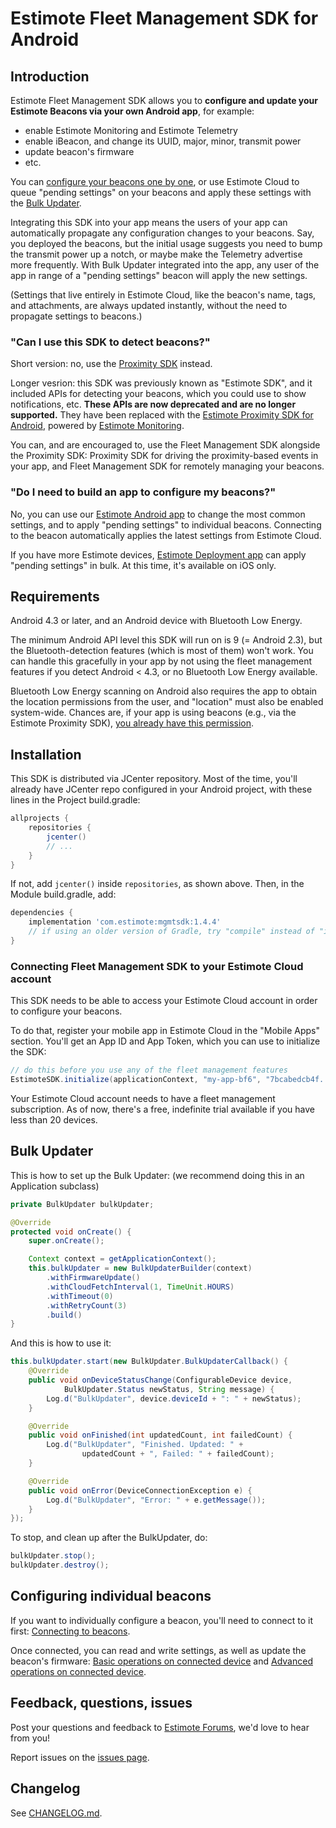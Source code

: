 # Estimote Fleet Management SDK for Android

## Introduction

Estimote Fleet Management SDK allows you to **configure and update your Estimote Beacons via your own Android app**, for example:

 - enable Estimote Monitoring and Estimote Telemetry
 - enable iBeacon, and change its UUID, major, minor, transmit power
 - update beacon's firmware
 - etc.

You can [configure your beacons one by one](#configuring-individual-beacons), or use Estimote Cloud to queue "pending settings" on your beacons and apply these settings with the [Bulk Updater](#bulk-updater).

Integrating this SDK into your app means the users of your app can automatically propagate any configuration changes to your beacons. Say, you deployed the beacons, but the initial usage suggests you need to bump the transmit power up a notch, or maybe make the Telemetry advertise more frequently. With Bulk Updater integrated into the app, any user of the app in range of a "pending settings" beacon will apply the new settings.

(Settings that live entirely in Estimote Cloud, like the beacon's name, tags, and attachments, are always updated instantly, without the need to propagate settings to beacons.)

### "Can I use this SDK to detect beacons?"

Short version: no, use the [Proximity SDK](https://github.com/Estimote/Android-Proximity-SDK) instead.

Longer vesrion: this SDK was previously known as "Estimote SDK", and it included APIs for detecting your beacons, which you could use to show notifications, etc. **These APIs are now deprecated and are no longer supported.** They have been replaced with the [Estimote Proximity SDK for Android](https://github.com/Estimote/Android-Proximity-SDK), powered by [Estimote Monitoring](https://community.estimote.com/hc/en-us/articles/360003252832-What-is-Estimote-Monitoring-).

You can, and are encouraged to, use the Fleet Management SDK alongside the Proximity SDK: Proximity SDK for driving the proximity-based events in your app, and Fleet Management SDK for remotely managing your beacons.

### "Do I need to build an app to configure my beacons?"

No, you can use our [Estimote Android app](https://play.google.com/store/apps/details?id=com.estimote.apps.main&hl=en) to change the most common settings, and to apply "pending settings" to individual beacons. Connecting to the beacon automatically applies the latest settings from Estimote Cloud.

If you have more Estimote devices, [Estimote Deployment app](https://itunes.apple.com/us/app/estimote-deployment/id1109375679?mt=8) can apply "pending settings" in bulk. At this time, it's available on iOS only.

## Requirements

Android 4.3 or later, and an Android device with Bluetooth Low Energy.

The minimum Android API level this SDK will run on is 9 (= Android 2.3), but the Bluetooth-detection features (which is most of them) won't work. You can handle this gracefully in your app by not using the fleet management features if you detect Android < 4.3, or no Bluetooth Low Energy available.

Bluetooth Low Energy scanning on Android also requires the app to obtain the location permissions from the user, and "location" must also be enabled system-wide. Chances are, if your app is using beacons (e.g., via the Estimote Proximity SDK), [you already have this permission](https://developer.estimote.com/proximity/android-tutorial/#request-location-permissions).

## Installation

This SDK is distributed via JCenter repository. Most of the time, you'll already have JCenter repo configured in your Android project, with these lines in the Project build.gradle:

```gradle
allprojects {
    repositories {
        jcenter()
        // ...
    }
}
```

If not, add `jcenter()` inside `repositories`, as shown above. Then, in the Module build.gradle, add:

```gradle
dependencies {
    implementation 'com.estimote:mgmtsdk:1.4.4'
    // if using an older version of Gradle, try "compile" instead of "implementation"
}
```

### Connecting Fleet Management SDK to your Estimote Cloud account

This SDK needs to be able to access your Estimote Cloud account in order to configure your beacons.

To do that, register your mobile app in Estimote Cloud in the "Mobile Apps" section. You'll get an App ID and App Token, which you can use to initialize the SDK:

```java
// do this before you use any of the fleet management features
EstimoteSDK.initialize(applicationContext, "my-app-bf6", "7bcabedcb4f...");
```

Your Estimote Cloud account needs to have a fleet management subscription. As of now, there's a free, indefinite trial available if you have less than 20 devices.

## Bulk Updater

This is how to set up the Bulk Updater: (we recommend doing this in an Application subclass)

```java
private BulkUpdater bulkUpdater;

@Override
protected void onCreate() {
    super.onCreate();

    Context context = getApplicationContext();
    this.bulkUpdater = new BulkUpdaterBuilder(context)
        .withFirmwareUpdate()
        .withCloudFetchInterval(1, TimeUnit.HOURS)
        .withTimeout(0)
        .withRetryCount(3)
        .build()
}
```

And this is how to use it:

```java
this.bulkUpdater.start(new BulkUpdater.BulkUpdaterCallback() {
    @Override
    public void onDeviceStatusChange(ConfigurableDevice device,
            BulkUpdater.Status newStatus, String message) {
        Log.d("BulkUpdater", device.deviceId + ": " + newStatus);
    }

    @Override
    public void onFinished(int updatedCount, int failedCount) {
        Log.d("BulkUpdater", "Finished. Updated: " +
                updatedCount + ", Failed: " + failedCount);
    }

    @Override
    public void onError(DeviceConnectionException e) {
        Log.d("BulkUpdater", "Error: " + e.getMessage());
    }
});
```

To stop, and clean up after the BulkUpdater, do:

```java
bulkUpdater.stop();
bulkUpdater.destroy();
```

## Configuring individual beacons

If you want to individually configure a beacon, you'll need to connect to it first: [Connecting to beacons](https://github.com/Estimote/Android-Fleet-Management-SDK/blob/master/Docs/DOC_deviceConnection.md).

Once connected, you can read and write settings, as well as update the beacon's firmware: [Basic operations on connected device](https://github.com/Estimote/Android-Fleet-Management-SDK/blob/master/Docs/DOC_deviceConnection.md#basic-operations-on-connected-device) and [Advanced operations on connected device](https://github.com/Estimote/Android-Fleet-Management-SDK/blob/master/Docs/DOC_deviceConnection.md#advanced-operations-on-connected-device).

## Feedback, questions, issues

Post your questions and feedback to [Estimote Forums](https://forums.estimote.com), we'd love to hear from you!

Report issues on the [issues page](https://github.com/Estimote/Android-Fleet-Management-SDK/issues).

## Changelog

See [CHANGELOG.md](CHANGELOG.md).
